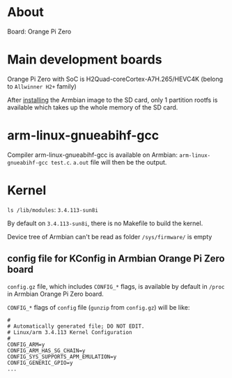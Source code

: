 # About

Board: Orange Pi Zero

# Main development boards

Orange Pi Zero with SoC is H2Quad-coreCortex-A7H.265/HEVC4K (belong to ``Allwinner H2+`` family)

After [installing](Install.md) the Armbian image to the SD card, only 1 partition rootfs is available which takes up the whole memory of the SD card.

# arm-linux-gnueabihf-gcc

Compiler arm-linux-gnueabihf-gcc is available on Armbian: ``arm-linux-gnueabihf-gcc test.c``. ``a.out`` file will then be the output.

# Kernel

``ls /lib/modules``: ``3.4.113-sun8i``

By default on ``3.4.113-sun8i``, there is no Makefile to build the kernel.

Device tree of Armbian can't be read as folder ``/sys/firmware/`` is empty

## config file for KConfig in Armbian Orange Pi Zero board

``config.gz`` file, which includes ``CONFIG_*`` flags, is available by default in ``/proc`` in Armbian Orange Pi Zero board.

``CONFIG_*`` flags of ``config`` file (``gunzip`` from ``config.gz``) will be like:
```
#
# Automatically generated file; DO NOT EDIT.
# Linux/arm 3.4.113 Kernel Configuration
#
CONFIG_ARM=y
CONFIG_ARM_HAS_SG_CHAIN=y
CONFIG_SYS_SUPPORTS_APM_EMULATION=y
CONFIG_GENERIC_GPIO=y
...
```
